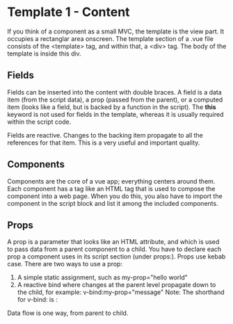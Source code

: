 # Template 1 - Content
If you think of a component as a small MVC, the template is the view part.  It occupies a rectanglar area onscreen.  The template section of a .vue file consists of the \<template\> tag, and within that, a \<div\> tag.  The body of the template is inside this div.
## Fields
Fields can be inserted into the content with double braces. A field is a data item (from the script data), a prop (passed from the parent), or a computed item (looks like  a field, but is backed by a function in the script). The **this** keyword is not used for fields in the template, whereas it is usually required within the script code.

Fields are reactive.  Changes to the backing item propagate to all the references for that item. This is a very useful and important quality.
## Components
Components are the core of a vue app; everything centers around them.
Each component has a tag like an HTML tag that is used to compose the component into a web page.  When you do this, you also have to import the component in the script block and list it among the included components.
## Props
A prop is a parameter that looks like an HTML attribute, and which is used to pass data from a parent component to a child.  You have to declare each prop a component uses in its script section (under props:).  Props use kebab case.  There are two ways to use a prop:
1.  A simple static assignment, such as my-prop="hello world"
2.  A reactive bind where changes at the parent level propagate down to the child, for example: v-bind:my-prop="message" Note: The shorthand for v-bind: is :

Data flow is one way, from parent to child.
